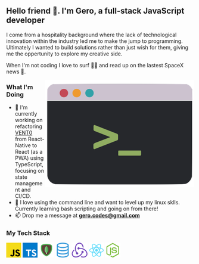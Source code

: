 ## Hello friend 👋. I'm Gero, a full-stack JavaScript developer

I come from a hospitality background where the lack of technological innovation within the industry led me to make the jump to programming. Ultimately I wanted to build solutions rather than just wish for them, giving me the oppertunity to explore my creative side.

When I'm not coding I love to surf 🏄‍♂️ and read up on the lastest SpaceX news 🚀.

<img align="right" alt="illustration of a CLI" src="./assets/CLI.png" width="400" height="288" />

### What I'm Doing

- 🔭 I'm currently working on refactoring [VENT0](https://github.com/geroalexander/vento_client) from React-Native to React (as a PWA) using TypeScript, focusing on state management and CI/CD.
- 🌱 I love using the command line and want to level up my linux sklls. Currently learning bash scripting and going on from there!
- 📫 Drop me a message at **gero.codes@gmail.com**

### My Tech Stack

<p align="left">
<img height="40" alt="Javascript" src="./assets/JS.png">
<img height="40" alt="Typescript" src="./assets/TS.png">
<img height="40" alt="MongoDB" src="./assets/MONGO.png">
<img height="40" alt="SQL" src="./assets/SQL.png">
<img height="40" alt="Redux" src="./assets/REDUX.png">
<img height="40" alt="React" src="./assets/REACT.png">
<img height="40" alt="Node" src="./assets/NODE.png">
</p>
